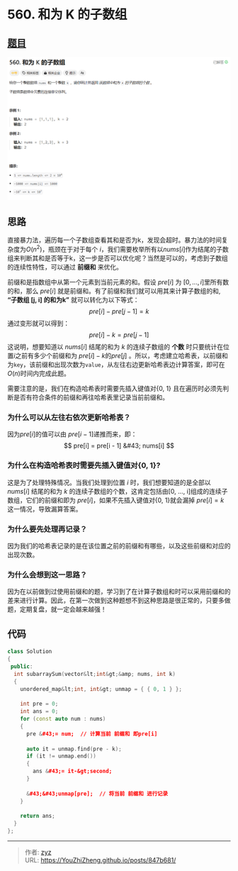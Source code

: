 # 560. 和为 K 的子数组


## [题目](https://leetcode.cn/problems/subarray-sum-equals-k/description/?envType=study-plan-v2&amp;envId=top-100-liked)

![图1](/PostsImgs/LeetCode/560/question.png)

## 思路

直接暴力法，遍历每一个子数组查看其和是否为k，发现会超时。暴力法的时间复杂度为$O(n^2)$，瓶颈在于对于每个 $i$，我们需要枚举所有以$nums[i]$作为结尾的子数组来判断其和是否等于k，这一步是否可以优化呢？当然是可以的，考虑到子数组的连续性特性，可以通过 **前缀和** 来优化。

前缀和是指数组中从第一个元素到当前元素的和。假设 $pre[i]$ 为 $[0, ..., i]$里所有数的和，那么 $pre[i]$ 就是前缀和。有了前缀和我们就可以用其来计算子数组的和, **“子数组 [j, i] 的和为k”** 就可以转化为以下等式：
$$
pre[i] - pre[j - 1] = k
$$
通过变形就可以得到：
$$
pre[i]  - k =  pre[j - 1]
$$
这说明，想要知道以 $nums[i]$ 结尾的和为 $k$ 的连续子数组的 **个数** 时只要统计在位置$i$之前有多少个前缀和为 $pre[i]  - k$的$pre[j]$ 。所以，考虑建立哈希表，以前缀和为`key`，该前缀和出现次数为`value`，从左往右边更新哈希表边计算答案，即可在$O(n)$时间内完成此题。

需要注意的是，我们在构造哈希表时需要先插入键值对{0, 1} 且在遍历时必须先判断是否有符合条件的前缀和再往哈希表里记录当前前缀和。

### 为什么可以从左往右依次更新哈希表？

因为$pre[i]$的值可以由 $pre[i - 1]$递推而来，即：
$$
pre[i] = pre[i - 1] &#43; nums[i]
$$

### 为什么在构造哈希表时需要先插入键值对{0, 1}?

这是为了处理特殊情况。当我们处理到位置 $i$ 时，我们想要知道的是全部以 $nums[i]$ 结尾的和为 $k$ 的连续子数组的个数，这肯定包括由[0, ..., i]组成的连续子数组，它们的前缀和即为 $pre[i]$，如果不先插入键值对{0, 1}就会漏掉 $pre[i] = k$ 这一情况，导致漏算答案。

### 为什么要先处理再记录？

因为我们的哈希表记录的是在该位置之前的前缀和有哪些，以及这些前缀和对应的出现次数。

### 为什么会想到这一思路？

因为在以前做到过使用前缀和的题，学习到了在计算子数组和时可以采用前缀和的差来进行计算。因此，在第一次做到这种题想不到这种思路是很正常的，只要多做题，定期复盘，就一定会越来越强！

## 代码

```cpp
class Solution
{
 public:
  int subarraySum(vector&lt;int&gt;&amp; nums, int k)
  {
    unordered_map&lt;int, int&gt; unmap = { { 0, 1 } }; 

    int pre = 0;
    int ans = 0;
    for (const auto num : nums)
    {
      pre &#43;= num;  // 计算当前 前缀和 即pre[i]

      auto it = unmap.find(pre - k);
      if (it != unmap.end())
      {
        ans &#43;= it-&gt;second;
      }

      &#43;&#43;unmap[pre];  // 将当前 前缀和 进行记录
    }

    return ans;
  }
};
```


---

> 作者: [zyz](https://github.com/YouZhiZheng)  
> URL: https://YouZhiZheng.github.io/posts/847b681/  

